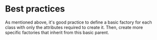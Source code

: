 # Best practices

As mentioned above, it's good practice to define a basic factory for each class
with only the attributes required to create it. Then, create more specific
factories that inherit from this basic parent.
